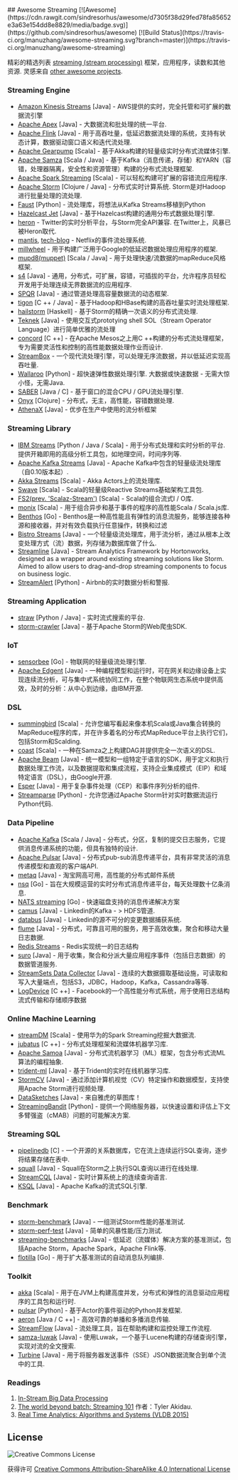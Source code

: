 <div class="github-widget" data-repo="manuzhang/awesome-streaming"></div>
## Awesome Streaming  [![Awesome](https://cdn.rawgit.com/sindresorhus/awesome/d7305f38d29fed78fa85652e3a63e154dd8e8829/media/badge.svg)](https://github.com/sindresorhus/awesome) [![Build Status](https://travis-ci.org/manuzhang/awesome-streaming.svg?branch=master)](https://travis-ci.org/manuzhang/awesome-streaming)

精彩的精选列表 [streaming (stream processing)](http://radar.oreilly.com/2015/08/the-world-beyond-batch-streaming-101.html)  框架，应用程序，读数和其他资源.  灵感来自 [other awesome projects](https://github.com/sindresorhus/awesome). 



### Streaming Engine

* [Amazon Kinesis Streams](https://aws.amazon.com/kinesis/) [Java]  -  AWS提供的实时，完全托管和可扩展的数据流引擎 
* [Apache Apex](https://github.com/apache/apex-core) [Java]  - 大数据流和批处理的统一平台.
* [Apache Flink](https://github.com/apache/flink) [Java]  - 用于高吞吐量，低延迟数据流处理的系统，支持有状态计算，数据驱动窗口语义和迭代流处理.
* [Apache Gearpump](https://github.com/apache/incubator-gearpump) [Scala]  - 基于Akka构建的轻量级实时分布式流媒体引擎.
* [Apache Samza](https://github.com/apache/samza) [Scala / Java]  - 基于Kafka（消息传递，存储）和YARN（容错，处理器隔离，安全性和资源管理）构建的分布式流处理框架.
* [Apache Spark Streaming](https://github.com/apache/spark) [Scala]  - 可以轻松构建可扩展的容错流应用程序.
* [Apache Storm](https://github.com/apache/storm)  [Clojure / Java]  - 分布式实时计算系统.  Storm是对Hadoop进行批量处理的流处理. 
* [Faust](https://github.com/robinhood/faust) [Python]  - 流处理库，将想法从Kafka Streams移植到Python
* [Hazelcast Jet](https://github.com/hazelcast/hazelcast-jet) [Java]  - 基于Hazelcast构建的通用分布式数据处理引擎.
* [heron](https://github.com/apache/incubator-heron)   -  Twitter的实时分析平台，与Storm完全API兼容.  在Twitter上，风暴已被Heron取代.
* [mantis](http://www.slideshare.net/g9yuayon/qcon-talk-on-netflix-mantis-a-stream-processing-system), [tech-blog](https://medium.com/netflix-techblog/stream-processing-with-mantis-78af913f51a6) -  Netflix的事件流处理系统.
* [millwheel](http://research.google.com/pubs/pub41378.html) - 用于构建广泛用于Google的低延迟数据处理应用程序的框架.
* [mupd8(muppet)](https://github.com/walmartlabs/mupd8) [Scala / Java]  - 用于处理快速/流数据的mapReduce风格框架.
* [s4](https://github.com/apache/incubator-s4) [Java]  - 通用，分布式，可扩展，容错，可插拔的平台，允许程序员轻松开发用于处理连续无界数据流的应用程序.
* [SPQR](https://github.com/ottogroup/SPQR) [Java]  - 通过管道处理高容量数据流的动态框架.
* [tigon](https://github.com/caskdata/tigon) [C ++ / Java]  - 基于Hadoop和HBase构建的高吞吐量实时流处理框架.
* [hailstorm](https://github.com/hailstorm-hs/hailstorm) [Haskell]  - 基于Storm的精确一次语义的分布式流处理.
* [Teknek](https://github.com/edwardcapriolo/teknek-core) [Java]  - 使用交互式prototying shell SOL（Stream Operator Language）进行简单优雅的流处理
* [concord](https://www.slideshare.net/concord-io/may-2016-data-by-the-bay-concord-simple-flexible-stream-processing-on-apache-mesos) [C ++]  - 在Apache Mesos之上用C ++构建的分布式流处理框架，专为需要灵活性和控制的高性能数据处理作业而设计.
* [StreamBox](https://engineering.purdue.edu/~xzl/xsel/p/streambox/) - 一个现代流处理引擎，可以处理无序流数据，并以低延迟实现高吞吐量.
* [Wallaroo](https://github.com/WallarooLabs/wallaroo)  [Python]  - 超快速弹性数据处理引擎.  大数据或快速数据 - 无需大惊小怪，无需Java.
* [SABER](https://github.com/lsds/Saber) [Java / C]  - 基于窗口的混合CPU / GPU流处理引擎.
* [Onyx](https://github.com/onyx-platform/onyx) [Clojure]  - 分布式，无主，高性能，容错数据处理.
* [AthenaX](https://github.com/uber/AthenaX) [Java]  - 优步在生产中使用的流分析框架

### Streaming Library
* [IBM Streams](https://www.ibm.com/analytics/us/en/technology/stream-computing/)  [Python / Java / Scala]  - 用于分布式处理和实时分析的平台.  提供开箱即用的高级分析工具包，如地理空间，时间序列等.
* [Apache Kafka Streams](https://github.com/apache/kafka) [Java]  -  Apache Kafka中包含的轻量级流处理库（自0.10版本起）.
* [Akka Streams](https://github.com/akka/akka) [Scala]  -  Akka Actors上的流处理库. 
* [Swave](https://github.com/sirthias/swave) [Scala]  -  Scala的轻量级Reactive Streams基础架构工具包.
* [FS2(prev. 'Scalaz-Stream')](https://github.com/functional-streams-for-scala/fs2) [Scala]  -  Scala的组合流式I / O库.
* [monix](https://github.com/monix/monix) [Scala]  - 用于组合异步和基于事件的程序的高性能Scala / Scala.js库.
* [Benthos](https://github.com/Jeffail/benthos) [Go]  -  Benthos是一种高性能且有弹性的消息流服务，能够连接各种源和接收器，并对有效负载执行任意操作，转换和过滤
* [Bistro Streams](https://github.com/asavinov/bistro) [Java]  - 一个轻量级流处理库，用于流分析，通过从根本上改变处理方式（流）数据，列存储为数据库做了什么.
* [Streamline](https://github.com/hortonworks/streamline) [Java] - Stream Analytics Framework by Hortonworks, designed as a wrapper around existing streaming solutions like Storm. Aimed to allow users to drag-and-drop streaming components to focus on business logic.
* [StreamAlert](https://github.com/airbnb/streamalert) [Python]  -  Airbnb的实时数据分析和警报.

### Streaming Application

* [straw](https://github.com/rwalk/straw) [Python / Java]  - 实时流式搜索的平台.
* [storm-crawler](https://github.com/DigitalPebble/storm-crawler) [Java]  - 基于Apache Storm的Web爬虫SDK.

### IoT

* [sensorbee](https://github.com/sensorbee/sensorbee) [Go]  - 物联网的轻量级流处理引擎.
* [Apache Edgent](https://github.com/apache/incubator-edgent) [Java]  - 一种编程模型和运行时，可在网关和边缘设备上实现连续流分析，可与集中式系统协同工作，在整个物联网生态系统中提供高效，及时的分析：从中心到边缘，由IBM开源.

### DSL
* [summingbird](https://github.com/twitter/summingbird) [Scala]  - 允许您编写看起来像本机Scala或Java集合转换的MapReduce程序的库，并在许多着名的分布式MapReduce平台上执行它们，包括Storm和Scalding.
* [coast](https://github.com/bkirwi/coast) [Scala]  - 一种在Samza之上构建DAG并提供完全一次语义的DSL.
* [Apache Beam](https://github.com/apache/beam) [Java]  - 统一模型和一组特定于语言的SDK，用于定义和执行数据处理工作流，以及数据提取和集成流程，支持企业集成模式（EIP）和域特定语言（DSL），由Google开源.
* [Esper](https://github.com/espertechinc/esper) [Java]  - 用于复杂事件处理（CEP）和事件序列分析的组件.
* [Streamparse](https://github.com/Parsely/streamparse) [Python]  - 允许您通过Apache Storm针对实时数据流运行Python代码.

### Data Pipeline

* [Apache Kafka](https://github.com/apache/kafka) [Scala / Java]  - 分布式，分区，复制的提交日志服务，它提供消息传递系统的功能，但具有独特的设计.
* [Apache Pulsar](https://github.com/apache/incubator-pulsar) [Java]  - 分布式pub-sub消息传递平台，具有非常灵活的消息传递模型和直观的客户端API.
* [metaq](https://github.com/killme2008/Metamorphosis) [Java]  - 淘宝网高可用，高性能的分布式邮件系统
* [nsq](https://github.com/nsqio/nsq) [Go]  - 旨在大规模运营的实时分布式消息传递平台，每天处理数十亿条消息.
* [NATS streaming](https://github.com/nats-io/nats-streaming-server) [Go]  - 快速磁盘支持的消息传递解决方案
* [camus](https://github.com/linkedin/camus) [Java]  -  Linkedin的Kafka  - &gt; HDFS管道.
* [databus](https://github.com/linkedin/databus) [Java]  -  Linkedin的源不可分的变更数据捕获系统.
* [flume](https://github.com/apache/flume) [Java]  - 分布式，可靠且可用的服务，用于高效收集，聚合和移动大量日志数据.
* [Redis Streams](http://antirez.com/news/114) -  Redis实现统一的日志结构
* [suro](https://github.com/Netflix/suro) [Java]  - 用于收集，聚合和分派大量应用程序事件（包括日志数据）的数据管道服务.
* [StreamSets Data Collector](https://github.com/streamsets/datacollector) [Java]  - 连续的大数据摄取基础设施，可读取和写入大量端点，包括S3，JDBC，Hadoop，Kafka，Cassandra等等.
* [LogDevice](https://logdevice.io/) [C ++]  -  Facebook的一个高性能分布式系统，用于使用日志结构流式传输和存储顺序数据

### Online Machine Learning 

* [streamDM](https://github.com/huawei-noah/streamDM) [Scala]  - 使用华为的Spark Streaming挖掘大数据流.
* [jubatus](http://jubat.us/en/) [C ++]  - 分布式处理框架和流媒体机器学习库.
* [Apache Samoa](https://github.com/apache/incubator-samoa) [Java]  - 分布式流机器学习（ML）框架，包含分布式流ML算法的编程抽象.
* [trident-ml](https://github.com/pmerienne/trident-ml) [Java]  - 基于Trident的实时在线机器学习库.
* [StormCV](https://github.com/sensorstorm/StormCV) [Java]  - 通过添加计算机视觉（CV）特定操作和数据模型，支持使用Apache Storm进行视频处理.
* [DataSketches](https://github.com/DataSketches/sketches-core) [Java]  - 来自雅虎的草图库！
* [StreamingBandit](https://github.com/Nth-iteration-labs/streamingbandit) [Python]  - 提供一个网络服务器，以快速设置和评估上下文多臂强盗（cMAB）问题的可能解决方案.

### Streaming SQL

* [pipelinedb](https://github.com/pipelinedb/pipelinedb) [C]  - 一个开源的关系数据库，它在流上连续运行SQL查询，逐步将结果存储在表中.
* [squall](https://github.com/epfldata/squall) [Java]  -  Squall在Storm之上执行SQL查询以进行在线处理.
* [StreamCQL](https://github.com/HuaweiBigData/StreamCQL) [Java]  - 实时计算系统上的连续查询语言.
* [KSQL](https://github.com/confluentinc/ksql) [Java]  -  Apache Kafka的流式SQL引擎.


### Benchmark

* [storm-benchmark](https://github.com/intel-hadoop/storm-benchmark) [Java]  - 一组测试Storm性能的基准测试.
* [storm-perf-test](https://github.com/yahoo/storm-perf-test) [Java]  - 简单的风暴性能/压力测试.
* [streaming-benchmarks](https://github.com/yahoo/streaming-benchmarks) [Java]  - 低延迟（流媒体）解决方案的基准测试，包括Apache Storm，Apache Spark，Apache Flink等.
* [flotilla](https://github.com/tylertreat/Flotilla) [Go]  - 用于扩大基准测试的自动消息队列编排.




### Toolkit

* [akka](https://github.com/akka/akka) [Scala]  - 用于在JVM上构建高度并发，分布式和弹性的消息驱动应用程序的工具包和运行时.
* [pulsar](https://github.com/quantmind/pulsar/) [Python]  - 基于Actor的事件驱动的Python并发框架.
* [aeron](https://github.com/real-logic/Aeron) [Java / C ++]  - 高效可靠的单播和多播消息传输.
* [StreamFlow](https://github.com/lmco/streamflow) [Java]  - 流处理工具，旨在帮助构建和监控处理工作流程.
* [samza-luwak](https://github.com/romseygeek/samza-luwak) [Java]  - 使用Luwak，一个基于Lucene构建的存储查询引擎，实现对流的全文搜索.
* [Turbine](https://github.com/Netflix/Turbine) [Java]  - 用于将服务器发送事件（SSE）JSON数据流聚合到单个流中的工具.

### Readings

1. [In-Stream Big Data Processing](https://highlyscalable.wordpress.com/2013/08/20/in-stream-big-data-processing/)
2. [The world beyond batch: Streaming 101](http://radar.oreilly.com/2015/08/the-world-beyond-batch-streaming-101.html) 作者：Tyler Akidau. 
3. [Real Time Analytics: Algorithms and Systems (VLDB 2015)](http://www.vldb.org/pvldb/vol8/p2040-Kejariwal.pdf)


## License 

![Creative Commons License](https://i.creativecommons.org/l/by-sa/4.0/80x15.png) 

获得许可 [Creative Commons Attribution-ShareAlike 4.0 International License](http://creativecommons.org/licenses/by-sa/4.0/)

